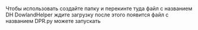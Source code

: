 Чтобы использовать создайте папку и перекинте туда файл с названием DH DowlandHelper ждите загрузку после этого появится файл с названием DPR.py можете запускать
